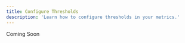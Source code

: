 ```yaml
---
title: Configure Thresholds
description: 'Learn how to configure thresholds in your metrics.'
---
```


Coming Soon
